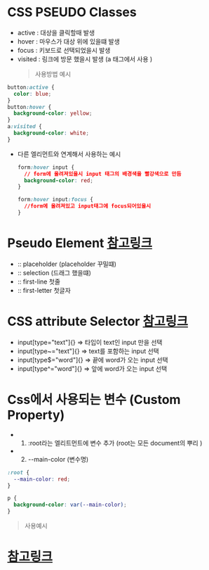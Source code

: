 # CSS PSEUDO Classes

- active : 대상을 클릭할때 발생
- hover : 마우스가 대상 위에 있을떄 발생
- focus : 키보드로 선택되었을시 발생
- visited : 링크에 방문 했을시 발생 (a 태그에서 사용 )
  > 사용방법 예시

```css
button:active {
  color: blue;
}
button:hover {
  background-color: yellow;
}
a:visited {
  background-color: white;
}
```

- 다른 엘리먼트와 연계해서 사용하는 예시

  ```css
  form:hover input {
    // form에 올려져있을시 input 태그의 배경색을 빨강색으로 만듬
    background-color: red;
  }

  form:hover input:focus {
    //form에 올려져있고 input태그에 focus되어있을시
  }
  ```

# Pseudo Element [참고링크](https://www.w3schools.com/css/css_pseudo_elements.asp)

- :: placeholder (placeholder 꾸밀떄)
- :: selection (드래그 했을떄)
- :: first-line 첫줄
- :: first-letter 첫글자

# CSS attribute Selector [참고링크](https://developer.mozilla.org/ko/docs/Web/CSS/Attribute_selectors)

- input[type="text"]{} => 타입이 text인 input 만을 선택
- input[type~="text"]{} => text를 포함하는 input 선택
- input[type$="word"]{} => 끝에 word가 오는 input 선택
- input[type^="word"]{} => 앞에 word가 오는 input 선택

# Css에서 사용되는 변수 (Custom Property)

- 1.  :root라는 엘리트먼트에 변수 추가 (root는 모든 document의 뿌리 )
- 2.  --main-color (변수명)

```css
:root {
  --main-color: red;
}

p {
  background-color: var(--main-color);
}
```

> 사용예시

# [참고링크](https://developer.mozilla.org/ko/docs/Web/CSS/Using_CSS_custom_properties)
